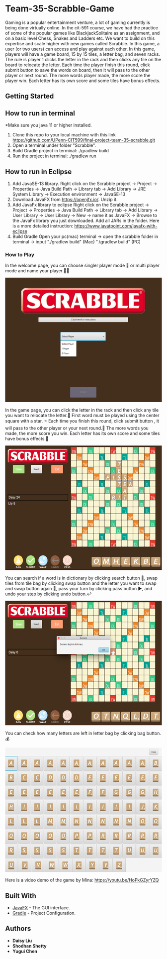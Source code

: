 # Team-35-Scrabble-Game

Gaming is a popular entertainment venture, a lot of gaming currently is being done virtually online. In the cit-591 course, we have had the practice of some of the popular games like BlackjackSolitaire as an assignment, and on a basic level Chess, Snakes and Ladders etc. We want to build on this expertise and scale higher with new games called Scrabble. In this game, a user (or two users) can access and play against each other. In this game, players will have a game board, 15 by 15 tiles, a letter bag, and seven racks. The rule is player 1 clicks the letter in the rack and then clicks any tile on the board to relocate the letter. Each time the player finish this round, click submit button to save the words on board, then it will pass to the other player or next round. The more words player made, the more score the player win. Each letter has its own score and some tiles have bonus effects.

## Getting Started

## How to run in terminal 

*Make sure you java 11 or higher installed.

1. Clone this repo to your local machine with this link https://github.com/UPenn-CIT599/final-project-team-35-scrabble.git
2. Open a terminal under folder "Scrabble".
3. Build Gradle project in terminal:   ./gradlew build
4. Run the project in terminal:  ./gradlew run

## How to run in Eclipse
1. Add JavaSE-13 library.
Right click on the Scrabble project -> Project -> Properties -> Java Build Path -> Library tab -> Add Library -> JRE System Library ->
Execution environment -> JavaSE-13
2. Download JavaFX from https://openjfx.io/. Unzip it.
3. Add JavaFx library to eclipse
Right click on the Scrabble project -> Project -> Properties -> Java Build Path -> Library tab -> Add Library -> User Library -> User Library -> New -> name it as JavaFX -> Browse to the JavaFx library you just downloaded. Add all JARs in the folder. Here is a more detailed instruction: https://www.javatpoint.com/javafx-with-eclipse
4. Build Gradle
Open your pc(mac) terminal -> open the scrabble folder in terminal -> input "./gradlew build" (Mac) ".\gradlew build" (PC)

### How to Play

In the welcome page, you can choose singler player mode 🕺 or multi player mode and name your player.👯‍♀️

<img src="https://github.com/UPenn-CIT599/final-project-team-35-scrabble/blob/master/Scrabble/src/main/resources/welcome%20interface.png" width="600" height="400">

In the game page, you can click the letter in the rack and then click any tile you want to relocate the letter.🎴
First word must be played using the center square with a star. ⭐️
Each time you finish this round, click submit button , it will pass to the other player or your next round.🔂
The more words you made, the more score you win. Each letter has its own score and some tiles have bonus effects.🤑

<img src="https://github.com/UPenn-CIT599/final-project-team-35-scrabble/blob/master/Scrabble/src/main/resources/multiple%20player%20interface.png" width="600" height="400">

You can search if a word is in dictionary by clicking search button 📖, swap tiles from tile bag by clicking swap button and the letter you want to swap and swap button again 🔄, pass your turn by clicking pass button ▶️, and undo your step by clicking undo button.↩️

<img src="https://github.com/UPenn-CIT599/final-project-team-35-scrabble/blob/master/Scrabble/src/main/resources/search%20function.png" width="600" height="400">

You can check how many letters are left in letter bag by clicking bag button.💰

<img src="https://github.com/UPenn-CIT599/final-project-team-35-scrabble/blob/master/Scrabble/src/main/resources/bag%20of%20letter.png" width="600" height="400">

Here is a video demo of the game by Mina:
https://youtu.be/HoPkGZyrYZQ

## Built With

* [JavaFX](https://openjfx.io/) - The GUI interface.
* [Gradle](https://gradle.org/) - Project Configuration.


## Authors

* **Daisy Liu**
* **Shodhan Shetty**
* **Yugui Chen**


